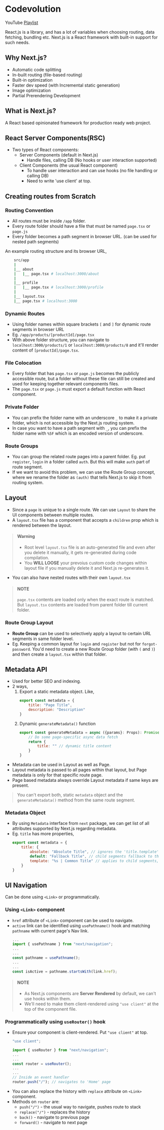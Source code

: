 # Codevolution
YouTube [Playlist](https://www.youtube.com/watch?v=ZjAqacIC_3c&list=PLC3y8-rFHvwjOKd6gdf4QtV1uYNiQnruI&index=2)

React.js is a library, and has a lot of variables when choosing routing, data fetching, bundling etc. Next.js is a React framework with built-in support for such needs.

## Why Next.js?
- Automatic code splitting
- In-built routing (file-based routing)
- Built-in optimization
- Faster dev speed (with Incremental static generation)
- Image optimization
- Partial Prerendering Development

## What is Next.js?
A React based opinionated framework for production ready web project.

## React Server Components(RSC)
- Two types of React components:
  - Server Components (default in Next.js)
    - Handle files, calling DB (No hooks or user interaction supported)
  - Client Components (the usual React component)
    - To handle user interaction and can use hooks (no file handling or calling DB)
    - Need to write 'use client' at top.

## Creating routes from Scratch

### Routing Convention
- All routes must be inside `/app` folder.
- Every route folder should have a file that must be named `page.tsx` or `page.js`
- Every folder becomes a path segment in browser URL. (can be used for nested path segments)

An example routing structure and its browser URL,

```sh
    src/app
    |
    |__ about
    |   |__ page.tsx # localhost:3000/about
    |
    |__ profile
    |   |__ page.tsx # localhost:3000/profile
    |
    |__ layout.tsx
    |__ page.tsx # localhost:3000
```

### Dynamic Routes
- Using folder names within square brackets `[` and `]` for dynamic route segments in browser URL
- Eg. `/app/products/[productId]/page.tsx`
- With above folder structure, you can navigate to `localhost:3000/products/1` or `localhost:3000/products/8` and it'll render content of `[productId]/page.tsx`.

### File Colocation
- Every folder that has `page.tsx` or `page.js` becomes the publicly accessible route, but a folder without these file can still be created and used for keeping together relevant components files.
- The `page.tsx` or `page.js` must export a default function with React component.

### Private Folder
- You can prefix the folder name with an underscore `_` to make it a private folder, which is not accessible by the Next.js routing system.
- In case you want to have a path segment with `_`, you can prefix the folder name with `%5F` which is an encoded version of underscore.

### Route Groups
- You can group the related route pages into a parent folder. Eg. put `register`, `login` in a folder called `auth`. But this will make `auth` part of route segment.
- If we want to avoid this problem, we can use the Route Group concept, where we rename the folder as `(auth)` that tells Next.js to skip it from routing system.

## Layout
- Since a `page` is unique to a single route. We can use `Layout` to share the UI components between multiple routes.
- A `layout.tsx` file has a component that accepts a `children` prop which is rendered between the layout.

> #### Warning
> 
> - Root level `layout.tsx` file is an auto-generated file and even after you delete it manually, it gets re-generated during code compilation.
> - You **WILL LOOSE** your prevoius custom code changes within layout file if you manually delete it and Next.js re-generates it.

- You can also have nested routes with their own `layout.tsx`

> #### NOTE
>
> `page.tsx` contents are loaded only when the exact route is matched. But `layout.tsx` contents are loaded from parent folder till current folder.

### Route Group Layout
- **Route Group** can be used to selectively apply a layout to certain URL segments in same folder level.
- Eg. Keeping a common layout for `login` and `register` but not for `forgot-password`. You'd need to create a new Route Group folder (with `(` and `)`) and then create a `layout.tsx` within that folder.

## Metadata API
- Used for better SEO and indexing.
- 2 ways,
    1. Export a static metadata object. Like,
        ```js
        export const metadata = {
            title: "Page Title",
            description: "Description"
        }
        ```
    2. Dynamic `generateMetadata()` function
        ```js
        export const generateMetadata = async ({params}: Props): Promise<Metadata> => {
            // Do some page-specific async data fetch
            return {
                title: "" // dynamic title content
            }
        }
        ```
- Metadata can be used in Layout as well as Page.
- Layout metadata is passed to all pages within that layout, but Page metadata is only for that specific route page.
- Page based metadata always override Layout metadata if same keys are present.
> You can't export both, static `metadata` object and the `generateMetadata()` method from the same route segment.


### Metadata Object
- By using `Metadata` interface from `next` package, we can get list of all attributes supported by Next.js regarding metadata.
- Eg. `title` has more properties,
    ```js
    export const metadata = {
        title: {
            absolute: "Absolute Title", // ignores the 'title.template' of parent
            default: "Fallback Title", // child segments fallback to this value, if 'title' not defined
            template: "%s | Common Title" // applies to child segments, not the current page
        }
    }
    ```

## UI Navigation
Can be done using `<Link>` or programmatically.

### Using `<Link>` component
- `href` attribute of `<Link>` component can be used to navigate.
- `active` link can be identified using `usePathname()` hook and matching `pathname` with current page's Nav link.
    ```js
    ...
    import { usePathname } from "next/navigation";
    ...
    ...
    const pathname = usePathname();
    ...
    ...
    const isActive = pathname.startsWith(link.href);
    ```
> #### NOTE
> - As Next.js components are **Server Rendered** by default, we can't use hooks within them.
> - We'll need to make them client-rendered using `"use client"` at the top of the component file.

### Programmatically using `useRouter()` hook
- Ensure your component is client-rendered. Put `"use client"` at top.
    ```js
    "use client";

    import { useRouter } from "next/navigation";
    ...
    ...
    const router = useRouter();
    ...
    ...
    // Inside an event handler
    router.push("/"); // navigates to 'Home' page

    ```
- You can also replace the history with `replace` attribute on `<Link>` component.
- Methods on `router` are:
  - `push("/")` - the usual way to navigate, pushes route to stack
  - `replace("/")` - replaces the history
  - `back()` - navigate to previous page
  - `forward()` - navigate to next page